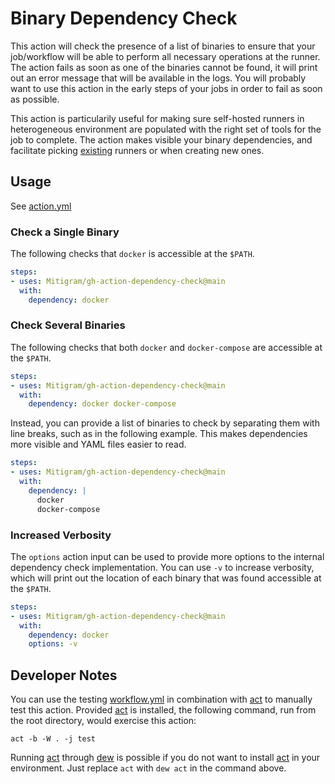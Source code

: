 # Binary Dependency Check

This action will check the presence of a list of binaries to ensure that your
job/workflow will be able to perform all necessary operations at the runner. The
action fails as soon as one of the binaries cannot be found, it will print out
an error message that will be available in the logs. You will probably want to
use this action in the early steps of your jobs in order to fail as soon as
possible.

This action is particularily useful for making sure self-hosted runners in
heterogeneous environment are populated with the right set of tools for the job
to complete. The action makes visible your binary dependencies, and facilitate
picking [existing] runners or when creating new ones.

  [existing]: https://github.com/jonico/awesome-runners

## Usage

See [action.yml](./action.yml)

### Check a Single Binary

The following checks that `docker` is accessible at the `$PATH`.

```yaml
steps:
- uses: Mitigram/gh-action-dependency-check@main
  with:
    dependency: docker
```

### Check Several Binaries

The following checks that both `docker` and `docker-compose` are accessible at
the `$PATH`.

```yaml
steps:
- uses: Mitigram/gh-action-dependency-check@main
  with:
    dependency: docker docker-compose
```

Instead, you can provide a list of binaries to check by separating them with
line breaks, such as in the following example. This makes dependencies more
visible and YAML files easier to read.

```yaml
steps:
- uses: Mitigram/gh-action-dependency-check@main
  with:
    dependency: |
      docker
      docker-compose
```

### Increased Verbosity

The `options` action input can be used to provide more options to the internal
dependency check implementation. You can use `-v` to increase verbosity, which
will print out the location of each binary that was found accessible at the
`$PATH`.

```yaml
steps:
- uses: Mitigram/gh-action-dependency-check@main
  with:
    dependency: docker
    options: -v
```

## Developer Notes

You can use the testing [workflow.yml](./workflow.yml) in combination with [act]
to manually test this action. Provided [act] is installed, the following
command, run from the root directory, would exercise this action:

```console
act -b -W . -j test
```

Running [act] through [dew] is possible if you do not want to install [act] in
your environment. Just replace `act` with `dew act` in the command above.

  [act]: https://github.com/nektos/act
  [dew]: https://github.com/efrecon/dew
